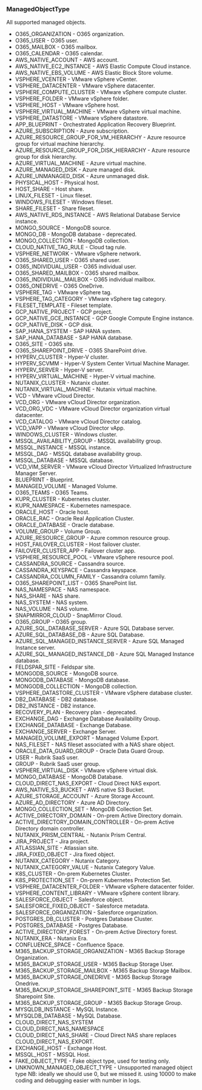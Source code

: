 ### ManagedObjectType
All supported managed objects.

- O365_ORGANIZATION - O365 organization.
- O365_USER - O365 user.
- O365_MAILBOX - O365 mailbox.
- O365_CALENDAR - O365 calendar.
- AWS_NATIVE_ACCOUNT - AWS account.
- AWS_NATIVE_EC2_INSTANCE - AWS Elastic Compute Cloud instance.
- AWS_NATIVE_EBS_VOLUME - AWS Elastic Block Store volume.
- VSPHERE_VCENTER - VMware vSphere vCenter.
- VSPHERE_DATACENTER - VMware vSphere datacenter.
- VSPHERE_COMPUTE_CLUSTER - VMware vSphere compute cluster.
- VSPHERE_FOLDER - VMware vSphere folder.
- VSPHERE_HOST - VMware vSphere host.
- VSPHERE_VIRTUAL_MACHINE - VMware vSphere virtual machine.
- VSPHERE_DATASTORE - VMware vSphere datastore.
- APP_BLUEPRINT - Orchestrated Application Recovery Blueprint.
- AZURE_SUBSCRIPTION - Azure subscription.
- AZURE_RESOURCE_GROUP_FOR_VM_HIERARCHY - Azure resource group for virtual machine hierarchy.
- AZURE_RESOURCE_GROUP_FOR_DISK_HIERARCHY - Azure resource group for disk hierarchy.
- AZURE_VIRTUAL_MACHINE - Azure virtual machine.
- AZURE_MANAGED_DISK - Azure managed disk.
- AZURE_UNMANAGED_DISK - Azure unmanaged disk.
- PHYSICAL_HOST - Physical host.
- HOST_SHARE - Host share.
- LINUX_FILESET - Linux fileset.
- WINDOWS_FILESET - Windows fileset.
- SHARE_FILESET - Share fileset.
- AWS_NATIVE_RDS_INSTANCE - AWS Relational Database Service instance.
- MONGO_SOURCE - MongoDB source.
- MONGO_DB - MongoDB database - deprecated.
- MONGO_COLLECTION - MongoDB collection.
- CLOUD_NATIVE_TAG_RULE - Cloud tag rule.
- VSPHERE_NETWORK - VMware vSphere network.
- O365_SHARED_USER - O365 shared user.
- O365_INDIVIDUAL_USER - O365 individual user.
- O365_SHARED_MAILBOX - O365 shared mailbox.
- O365_INDIVIDUAL_MAILBOX - O365 individual mailbox.
- O365_ONEDRIVE - O365 OneDrive.
- VSPHERE_TAG - VMware vSphere tag.
- VSPHERE_TAG_CATEGORY - VMware vSphere tag category.
- FILESET_TEMPLATE - Fileset template.
- GCP_NATIVE_PROJECT - GCP project.
- GCP_NATIVE_GCE_INSTANCE - GCP Google Compute Engine instance.
- GCP_NATIVE_DISK - GCP disk.
- SAP_HANA_SYSTEM - SAP HANA system.
- SAP_HANA_DATABASE - SAP HANA database.
- O365_SITE - O365 site.
- O365_SHAREPOINT_DRIVE - O365 SharePoint drive.
- HYPERV_CLUSTER - Hyper-V cluster.
- HYPERV_SCVMM - Hyper-V System Center Virtual Machine Manager.
- HYPERV_SERVER - Hyper-V server.
- HYPERV_VIRTUAL_MACHINE - Hyper-V virtual machine.
- NUTANIX_CLUSTER - Nutanix cluster.
- NUTANIX_VIRTUAL_MACHINE - Nutanix virtual machine.
- VCD - VMware vCloud Director.
- VCD_ORG - VMware vCloud Director organization.
- VCD_ORG_VDC - VMware vCloud Director organization virtual datacenter.
- VCD_CATALOG - VMware vCloud Director catalog.
- VCD_VAPP - VMware vCloud Director vApp.
- WINDOWS_CLUSTER - Windows cluster.
- MSSQL_AVAILABILITY_GROUP - MSSQL availability group.
- MSSQL_INSTANCE - MSSQL instance.
- MSSQL_DAG - MSSQL database availability group.
- MSSQL_DATABASE - MSSQL database.
- VCD_VIM_SERVER - VMware vCloud Director Virtualized Infrastructure Manager Server.
- BLUEPRINT - Blueprint.
- MANAGED_VOLUME - Managed Volume.
- O365_TEAMS - O365 Teams.
- KUPR_CLUSTER - Kubernetes cluster.
- KUPR_NAMESPACE - Kubernetes namespace.
- ORACLE_HOST - Oracle host.
- ORACLE_RAC - Oracle Real Application Cluster.
- ORACLE_DATABASE - Oracle database.
- VOLUME_GROUP - Volume Group.
- AZURE_RESOURCE_GROUP - Azure common resource group.
- HOST_FAILOVER_CLUSTER - Host failover cluster.
- FAILOVER_CLUSTER_APP - Failover cluster app.
- VSPHERE_RESOURCE_POOL - VMware vSphere resource pool.
- CASSANDRA_SOURCE - Cassandra source.
- CASSANDRA_KEYSPACE - Cassandra keyspace.
- CASSANDRA_COLUMN_FAMILY - Cassandra column family.
- O365_SHAREPOINT_LIST - O365 SharePoint list.
- NAS_NAMESPACE - NAS namespace.
- NAS_SHARE - NAS share.
- NAS_SYSTEM - NAS system.
- NAS_VOLUME - NAS volume.
- SNAPMIRROR_CLOUD - SnapMirror Cloud.
- O365_GROUP - O365 group.
- AZURE_SQL_DATABASE_SERVER - Azure SQL Database server.
- AZURE_SQL_DATABASE_DB - Azure SQL Database.
- AZURE_SQL_MANAGED_INSTANCE_SERVER - Azure SQL Managed Instance server.
- AZURE_SQL_MANAGED_INSTANCE_DB - Azure SQL Managed Instance database.
- FELDSPAR_SITE - Feldspar site.
- MONGODB_SOURCE - MongoDB source.
- MONGODB_DATABASE - MongoDB database.
- MONGODB_COLLECTION - MongoDB collection.
- VSPHERE_DATASTORE_CLUSTER - VMware vSphere database cluster.
- DB2_DATABASE - DB2 database.
- DB2_INSTANCE - DB2 instance.
- RECOVERY_PLAN - Recovery plan - deprecated.
- EXCHANGE_DAG - Exchange Database Availability Group.
- EXCHANGE_DATABASE - Exchange Database.
- EXCHANGE_SERVER - Exchange Server.
- MANAGED_VOLUME_EXPORT - Managed Volume Export.
- NAS_FILESET - NAS fileset associated with a NAS share object.
- ORACLE_DATA_GUARD_GROUP - Oracle Data Guard Group.
- USER - Rubrik SaaS user.
- GROUP - Rubrik SaaS user group.
- VSPHERE_VIRTUAL_DISK - VMware vSphere virtual disk.
- MONGO_DATABASE - MongoDB Database.
- CLOUD_DIRECT_NAS_EXPORT - Cloud Direct NAS export.
- AWS_NATIVE_S3_BUCKET - AWS native S3 Bucket.
- AZURE_STORAGE_ACCOUNT - Azure Storage Account.
- AZURE_AD_DIRECTORY - Azure AD Directory.
- MONGO_COLLECTION_SET - MongoDB Collection Set.
- ACTIVE_DIRECTORY_DOMAIN - On-prem Active Directory domain.
- ACTIVE_DIRECTORY_DOMAIN_CONTROLLER - On-prem Active Directory domain controller.
- NUTANIX_PRISM_CENTRAL - Nutanix Prism Central.
- JIRA_PROJECT - Jira project.
- ATLASSIAN_SITE - Atlassian site.
- JIRA_FIXED_OBJECT - Jira fixed object.
- NUTANIX_CATEGORY - Nutanix Category.
- NUTANIX_CATEGORY_VALUE - Nutanix Category Value.
- K8S_CLUSTER - On-prem Kubernetes Cluster.
- K8S_PROTECTION_SET - On-prem Kubernetes Protection Set.
- VSPHERE_DATACENTER_FOLDER - VMware vSphere datacenter folder.
- VSPHERE_CONTENT_LIBRARY - VMware vSphere content library.
- SALESFORCE_OBJECT - Salesforce object.
- SALESFORCE_FIXED_OBJECT - Salesforce metadata.
- SALESFORCE_ORGANIZATION - Salesforce organization.
- POSTGRES_DB_CLUSTER - Postgres Database Cluster.
- POSTGRES_DATABASE - Postgres Database.
- ACTIVE_DIRECTORY_FOREST - On-prem Active Directory forest.
- NUTANIX_ERA - Nutanix Era.
- CONFLUENCE_SPACE - Confluence Space.
- M365_BACKUP_STORAGE_ORGANIZATION - M365 Backup Storage Organization.
- M365_BACKUP_STORAGE_USER - M365 Backup Storage User.
- M365_BACKUP_STORAGE_MAILBOX - M365 Backup Storage Mailbox.
- M365_BACKUP_STORAGE_ONEDRIVE - M365 Backup Storage Onedrive.
- M365_BACKUP_STORAGE_SHAREPOINT_SITE - M365 Backup Storage Sharepoint Site.
- M365_BACKUP_STORAGE_GROUP - M365 Backup Storage Group.
- MYSQLDB_INSTANCE - MySQL Instance.
- MYSQLDB_DATABASE - MySQL Database.
- CLOUD_DIRECT_NAS_SYSTEM
- CLOUD_DIRECT_NAS_NAMESPACE
- CLOUD_DIRECT_NAS_SHARE - Cloud Direct NAS share replaces CLOUD_DIRECT_NAS_EXPORT.
- EXCHANGE_HOST - Exchange Host.
- MSSQL_HOST - MSSQL Host.
- FAKE_OBJECT_TYPE - Fake object type, used for testing only.
- UNKNOWN_MANAGED_OBJECT_TYPE - Unsupported managed object type
 NB: ideally we should use 0, but we missed it.
 using 10000 to make coding and debugging easier with number in logs.
